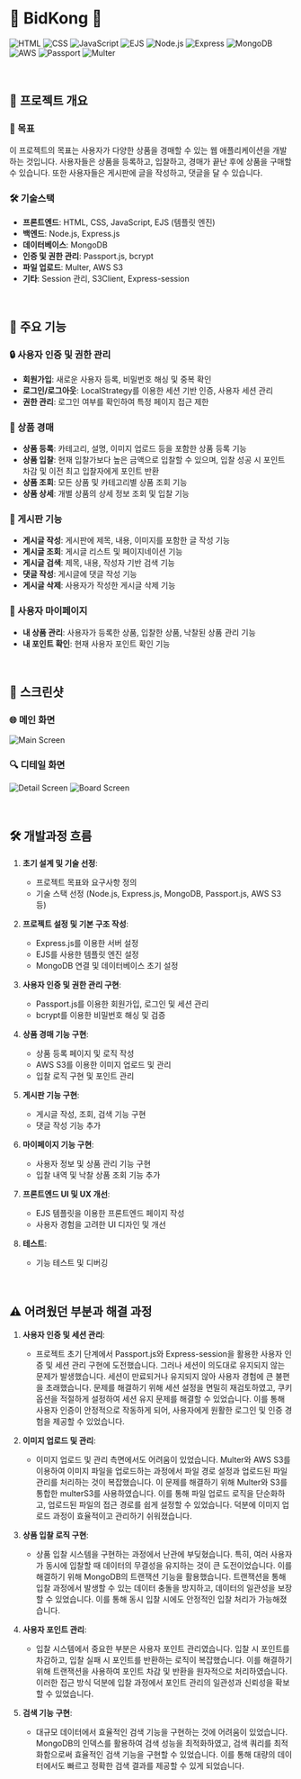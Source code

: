 # 🫛 BidKong 🫘

![HTML](https://img.shields.io/badge/HTML-E34F26?style=for-the-badge&logo=html5&logoColor=white)
![CSS](https://img.shields.io/badge/CSS-1572B6?style=for-the-badge&logo=css3&logoColor=white)
![JavaScript](https://img.shields.io/badge/JavaScript-F7DF1E?style=for-the-badge&logo=javascript&logoColor=black)
![EJS](https://img.shields.io/badge/EJS-3C873A?style=for-the-badge&logo=ejs&logoColor=white)
![Node.js](https://img.shields.io/badge/Node.js-339933?style=for-the-badge&logo=nodedotjs&logoColor=white)
![Express](https://img.shields.io/badge/Express-000000?style=for-the-badge&logo=express&logoColor=white)
![MongoDB](https://img.shields.io/badge/MongoDB-47A248?style=for-the-badge&logo=mongodb&logoColor=white)
![AWS](https://img.shields.io/badge/AWS-232F3E?style=for-the-badge&logo=amazon-aws&logoColor=white)
![Passport](https://img.shields.io/badge/Passport-34E27A?style=for-the-badge&logo=passport&logoColor=white)
![Multer](https://img.shields.io/badge/Multer-FF7F50?style=for-the-badge&logo=multipass&logoColor=white)

<br>

## 🎉 프로젝트 개요

### 🎯 목표
이 프로젝트의 목표는 사용자가 다양한 상품을 경매할 수 있는 웹 애플리케이션을 개발하는 것입니다. 사용자들은 상품을 등록하고, 입찰하고, 경매가 끝난 후에 상품을 구매할 수 있습니다. 또한 사용자들은 게시판에 글을 작성하고, 댓글을 달 수 있습니다.

### 🛠 기술스택
- **프론트엔드**: HTML, CSS, JavaScript, EJS (템플릿 엔진)
- **백엔드**: Node.js, Express.js
- **데이터베이스**: MongoDB
- **인증 및 권한 관리**: Passport.js, bcrypt
- **파일 업로드**: Multer, AWS S3
- **기타**: Session 관리, S3Client, Express-session

<br>

## 🌟 주요 기능

### 🔒 사용자 인증 및 권한 관리
- **회원가입**: 새로운 사용자 등록, 비밀번호 해싱 및 중복 확인
- **로그인/로그아웃**: LocalStrategy를 이용한 세션 기반 인증, 사용자 세션 관리
- **권한 관리**: 로그인 여부를 확인하여 특정 페이지 접근 제한

### 💼 상품 경매
- **상품 등록**: 카테고리, 설명, 이미지 업로드 등을 포함한 상품 등록 기능
- **상품 입찰**: 현재 입찰가보다 높은 금액으로 입찰할 수 있으며, 입찰 성공 시 포인트 차감 및 이전 최고 입찰자에게 포인트 반환
- **상품 조회**: 모든 상품 및 카테고리별 상품 조회 기능
- **상품 상세**: 개별 상품의 상세 정보 조회 및 입찰 기능

### 📝 게시판 기능
- **게시글 작성**: 게시판에 제목, 내용, 이미지를 포함한 글 작성 기능
- **게시글 조회**: 게시글 리스트 및 페이지네이션 기능
- **게시글 검색**: 제목, 내용, 작성자 기반 검색 기능
- **댓글 작성**: 게시글에 댓글 작성 기능
- **게시글 삭제**: 사용자가 작성한 게시글 삭제 기능

### 👤 사용자 마이페이지
- **내 상품 관리**: 사용자가 등록한 상품, 입찰한 상품, 낙찰된 상품 관리 기능
- **내 포인트 확인**: 현재 사용자 포인트 확인 기능

<br>

## 📸 스크린샷

### 🌐 메인 화면
![Main Screen](./git-images/git-main.png)

### 🔍 디테일 화면
![Detail Screen](./git-images/git-detail.png)
![Board Screen](./git-images/git-board.png)

<br>

## 🛠 개발과정 흐름

1. **초기 설계 및 기술 선정**:
   - 프로젝트 목표와 요구사항 정의
   - 기술 스택 선정 (Node.js, Express.js, MongoDB, Passport.js, AWS S3 등)

2. **프로젝트 설정 및 기본 구조 작성**:
   - Express.js를 이용한 서버 설정
   - EJS를 사용한 템플릿 엔진 설정
   - MongoDB 연결 및 데이터베이스 초기 설정

3. **사용자 인증 및 권한 관리 구현**:
   - Passport.js를 이용한 회원가입, 로그인 및 세션 관리
   - bcrypt를 이용한 비밀번호 해싱 및 검증

4. **상품 경매 기능 구현**:
   - 상품 등록 페이지 및 로직 작성
   - AWS S3를 이용한 이미지 업로드 및 관리
   - 입찰 로직 구현 및 포인트 관리

5. **게시판 기능 구현**:
   - 게시글 작성, 조회, 검색 기능 구현
   - 댓글 작성 기능 추가

6. **마이페이지 기능 구현**:
   - 사용자 정보 및 상품 관리 기능 구현
   - 입찰 내역 및 낙찰 상품 조회 기능 추가

7. **프론트엔드 UI 및 UX 개선**:
   - EJS 템플릿을 이용한 프론트엔드 페이지 작성
   - 사용자 경험을 고려한 UI 디자인 및 개선

8. **테스트**:
   - 기능 테스트 및 디버깅

<br>

## ⚠️ 어려웠던 부분과 해결 과정

1. **사용자 인증 및 세션 관리**:
   - 프로젝트 초기 단계에서 Passport.js와 Express-session을 활용한 사용자 인증 및 세션 관리 구현에 도전했습니다. 그러나 세션이 의도대로 유지되지 않는 문제가 발생했습니다. 세션이 만료되거나 유지되지 않아 사용자 경험에 큰 불편을 초래했습니다. 문제를 해결하기 위해 세션 설정을 면밀히 재검토하였고, 쿠키 옵션을 적절하게 설정하여 세션 유지 문제를 해결할 수 있었습니다. 이를 통해 사용자 인증이 안정적으로 작동하게 되어, 사용자에게 원활한 로그인 및 인증 경험을 제공할 수 있었습니다.

2. **이미지 업로드 및 관리**:
   - 이미지 업로드 및 관리 측면에서도 어려움이 있었습니다. Multer와 AWS S3를 이용하여 이미지 파일을 업로드하는 과정에서 파일 경로 설정과 업로드된 파일 관리를 처리하는 것이 복잡했습니다. 이 문제를 해결하기 위해 Multer와 S3를 통합한 multerS3를 사용하였습니다. 이를 통해 파일 업로드 로직을 단순화하고, 업로드된 파일의 접근 경로를 쉽게 설정할 수 있었습니다. 덕분에 이미지 업로드 과정이 효율적이고 관리하기 쉬워졌습니다.
     
3. **상품 입찰 로직 구현**:
   - 상품 입찰 시스템을 구현하는 과정에서 난관에 부딪혔습니다. 특히, 여러 사용자가 동시에 입찰할 때 데이터의 무결성을 유지하는 것이 큰 도전이었습니다. 이를 해결하기 위해 MongoDB의 트랜잭션 기능을 활용했습니다. 트랜잭션을 통해 입찰 과정에서 발생할 수 있는 데이터 충돌을 방지하고, 데이터의 일관성을 보장할 수 있었습니다. 이를 통해 동시 입찰 시에도 안정적인 입찰 처리가 가능해졌습니다.

4. **사용자 포인트 관리**:
   - 입찰 시스템에서 중요한 부분은 사용자 포인트 관리였습니다. 입찰 시 포인트를 차감하고, 입찰 실패 시 포인트를 반환하는 로직이 복잡했습니다. 이를 해결하기 위해 트랜잭션을 사용하여 포인트 차감 및 반환을 원자적으로 처리하였습니다. 이러한 접근 방식 덕분에 입찰 과정에서 포인트 관리의 일관성과 신뢰성을 확보할 수 있었습니다.
     
5. **검색 기능 구현**:
   - 대규모 데이터에서 효율적인 검색 기능을 구현하는 것에 어려움이 있었습니다. MongoDB의 인덱스를 활용하여 검색 성능을 최적화하였고, 검색 쿼리를 최적화함으로써 효율적인 검색 기능을 구현할 수 있었습니다. 이를 통해 대량의 데이터에서도 빠르고 정확한 검색 결과를 제공할 수 있게 되었습니다.
